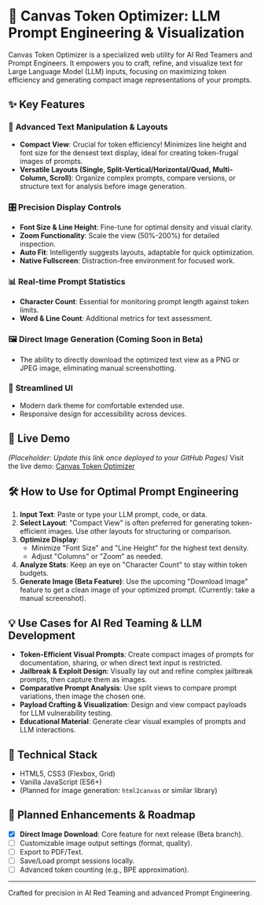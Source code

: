 # 🔧 Canvas Token Optimizer: LLM Prompt Engineering & Visualization

Canvas Token Optimizer is a specialized web utility for AI Red Teamers and Prompt Engineers. It empowers you to craft, refine, and visualize text for Large Language Model (LLM) inputs, focusing on maximizing token efficiency and generating compact image representations of your prompts.

## ✨ Key Features

### 📝 **Advanced Text Manipulation & Layouts**
-   **Compact View**: Crucial for token efficiency! Minimizes line height and font size for the densest text display, ideal for creating token-frugal images of prompts.
-   **Versatile Layouts (Single, Split-Vertical/Horizontal/Quad, Multi-Column, Scroll)**: Organize complex prompts, compare versions, or structure text for analysis before image generation.

### 🎛️ **Precision Display Controls**
-   **Font Size & Line Height**: Fine-tune for optimal density and visual clarity.
-   **Zoom Functionality**: Scale the view (50%-200%) for detailed inspection.
-   **Auto Fit**: Intelligently suggests layouts, adaptable for quick optimization.
-   **Native Fullscreen**: Distraction-free environment for focused work.

### 📊 **Real-time Prompt Statistics**
-   **Character Count**: Essential for monitoring prompt length against token limits.
-   **Word & Line Count**: Additional metrics for text assessment.

### 🖼️ **Direct Image Generation (Coming Soon in Beta)**
-   The ability to directly download the optimized text view as a PNG or JPEG image, eliminating manual screenshotting.

### 🎨 **Streamlined UI**
-   Modern dark theme for comfortable extended use.
-   Responsive design for accessibility across devices.

## 🚀 Live Demo
_(Placeholder: Update this link once deployed to your GitHub Pages)_
Visit the live demo: [Canvas Token Optimizer](https://your-username.github.io/your-repo-name)

## 🛠️ How to Use for Optimal Prompt Engineering

1.  **Input Text**: Paste or type your LLM prompt, code, or data.
2.  **Select Layout**: "Compact View" is often preferred for generating token-efficient images. Use other layouts for structuring or comparison.
3.  **Optimize Display**:
    *   Minimize "Font Size" and "Line Height" for the highest text density.
    *   Adjust "Columns" or "Zoom" as needed.
4.  **Analyze Stats**: Keep an eye on "Character Count" to stay within token budgets.
5.  **Generate Image (Beta Feature)**: Use the upcoming "Download Image" feature to get a clean image of your optimized prompt. (Currently: take a manual screenshot).

## 💡 Use Cases for AI Red Teaming & LLM Development

-   **Token-Efficient Visual Prompts**: Create compact images of prompts for documentation, sharing, or when direct text input is restricted.
-   **Jailbreak & Exploit Design**: Visually lay out and refine complex jailbreak prompts, then capture them as images.
-   **Comparative Prompt Analysis**: Use split views to compare prompt variations, then image the chosen one.
-   **Payload Crafting & Visualization**: Design and view compact payloads for LLM vulnerability testing.
-   **Educational Material**: Generate clear visual examples of prompts and LLM interactions.

## 🔧 Technical Stack
-   HTML5, CSS3 (Flexbox, Grid)
-   Vanilla JavaScript (ES6+)
-   (Planned for image generation: `html2canvas` or similar library)

## 🌟 Planned Enhancements & Roadmap

-   [X] **Direct Image Download**: Core feature for next release (Beta branch).
-   [ ] Customizable image output settings (format, quality).
-   [ ] Export to PDF/Text.
-   [ ] Save/Load prompt sessions locally.
-   [ ] Advanced token counting (e.g., BPE approximation).

---

Crafted for precision in AI Red Teaming and advanced Prompt Engineering.
